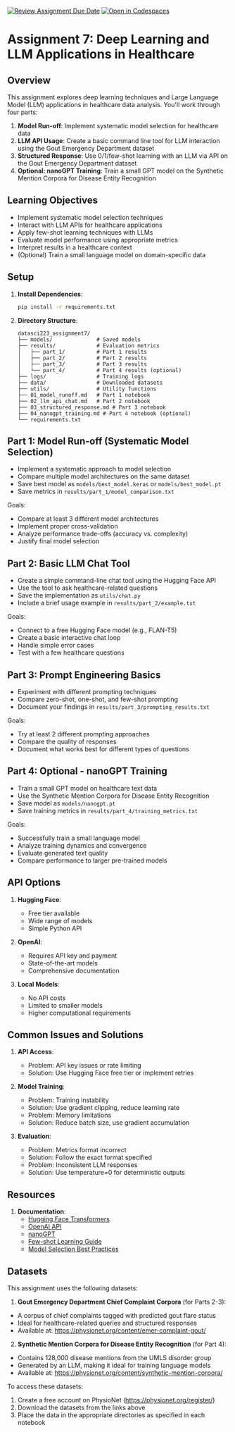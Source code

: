 [![Review Assignment Due Date](https://classroom.github.com/assets/deadline-readme-button-22041afd0340ce965d47ae6ef1cefeee28c7c493a6346c4f15d667ab976d596c.svg)](https://classroom.github.com/a/4rXS-dEj)
[![Open in Codespaces](https://classroom.github.com/assets/launch-codespace-2972f46106e565e64193e422d61a12cf1da4916b45550586e14ef0a7c637dd04.svg)](https://classroom.github.com/open-in-codespaces?assignment_repo_id=19565275)
# Assignment 7: Deep Learning and LLM Applications in Healthcare

## Overview

This assignment explores deep learning techniques and Large Language Model (LLM) applications in healthcare data analysis. You'll work through four parts:

1. **Model Run-off**: Implement systematic model selection for healthcare data
2. **LLM API Usage**: Create a basic command line tool for LLM interaction using the Gout Emergency Department dataset
3. **Structured Response**: Use 0/1/few-shot learning with an LLM via API on the Gout Emergency Department dataset
4. **Optional: nanoGPT Training**: Train a small GPT model on the Synthetic Mention Corpora for Disease Entity Recognition

## Learning Objectives

- Implement systematic model selection techniques
- Interact with LLM APIs for healthcare applications
- Apply few-shot learning techniques with LLMs
- Evaluate model performance using appropriate metrics
- Interpret results in a healthcare context
- (Optional) Train a small language model on domain-specific data

## Setup

1. **Install Dependencies**:

   ```bash
   pip install -r requirements.txt
   ```

2. **Directory Structure**:

   ```
   datasci223_assignment7/
   ├── models/              # Saved models
   ├── results/             # Evaluation metrics
   │   ├── part_1/          # Part 1 results
   │   ├── part_2/          # Part 2 results
   │   ├── part_3/          # Part 3 results
   │   └── part_4/          # Part 4 results (optional)
   ├── logs/                # Training logs
   ├── data/                # Downloaded datasets
   ├── utils/               # Utility functions
   ├── 01_model_runoff.md   # Part 1 notebook
   ├── 02_llm_api_chat.md   # Part 2 notebook
   ├── 03_structured_response.md # Part 3 notebook
   ├── 04_nanogpt_training.md # Part 4 notebook (optional)
   └── requirements.txt
   ```

## Part 1: Model Run-off (Systematic Model Selection)

- Implement a systematic approach to model selection
- Compare multiple model architectures on the same dataset
- Save best model as `models/best_model.keras` or `models/best_model.pt`
- Save metrics in `results/part_1/model_comparison.txt`

Goals:
- Compare at least 3 different model architectures
- Implement proper cross-validation
- Analyze performance trade-offs (accuracy vs. complexity)
- Justify final model selection

## Part 2: Basic LLM Chat Tool

- Create a simple command-line chat tool using the Hugging Face API
- Use the tool to ask healthcare-related questions
- Save the implementation as `utils/chat.py`
- Include a brief usage example in `results/part_2/example.txt`

Goals:
- Connect to a free Hugging Face model (e.g., FLAN-T5)
- Create a basic interactive chat loop
- Handle simple error cases
- Test with a few healthcare questions

## Part 3: Prompt Engineering Basics

- Experiment with different prompting techniques
- Compare zero-shot, one-shot, and few-shot prompting
- Document your findings in `results/part_3/prompting_results.txt`

Goals:
- Try at least 2 different prompting approaches
- Compare the quality of responses
- Document what works best for different types of questions

## Part 4: Optional - nanoGPT Training

- Train a small GPT model on healthcare text data
- Use the Synthetic Mention Corpora for Disease Entity Recognition
- Save model as `models/nanogpt.pt`
- Save training metrics in `results/part_4/training_metrics.txt`

Goals:
- Successfully train a small language model
- Analyze training dynamics and convergence
- Evaluate generated text quality
- Compare performance to larger pre-trained models

## API Options

1. **Hugging Face**:
   - Free tier available
   - Wide range of models
   - Simple Python API

2. **OpenAI**:
   - Requires API key and payment
   - State-of-the-art models
   - Comprehensive documentation

3. **Local Models**:
   - No API costs
   - Limited to smaller models
   - Higher computational requirements

## Common Issues and Solutions

1. **API Access**:
   - Problem: API key issues or rate limiting
   - Solution: Use Hugging Face free tier or implement retries

2. **Model Training**:
   - Problem: Training instability
   - Solution: Use gradient clipping, reduce learning rate
   - Problem: Memory limitations
   - Solution: Reduce batch size, use gradient accumulation

3. **Evaluation**:
   - Problem: Metrics format incorrect
   - Solution: Follow the exact format specified
   - Problem: Inconsistent LLM responses
   - Solution: Use temperature=0 for deterministic outputs

## Resources

1. **Documentation**:
   - [Hugging Face Transformers](https://huggingface.co/docs/transformers/index)
   - [OpenAI API](https://platform.openai.com/docs/api-reference)
   - [nanoGPT](https://github.com/karpathy/nanoGPT)
   - [Few-shot Learning Guide](https://www.promptingguide.ai/techniques/fewshot)
   - [Model Selection Best Practices](https://scikit-learn.org/stable/model_selection.html)

## Datasets

This assignment uses the following datasets:

1. **Gout Emergency Department Chief Complaint Corpora** (for Parts 2-3):
  - A corpus of chief complaints tagged with predicted gout flare status
  - Ideal for healthcare-related queries and structured responses
  - Available at: https://physionet.org/content/emer-complaint-gout/

2. **Synthetic Mention Corpora for Disease Entity Recognition** (for Part 4):
  - Contains 128,000 disease mentions from the UMLS disorder group
  - Generated by an LLM, making it ideal for training language models
  - Available at: https://physionet.org/content/synthetic-mention-corpora/

To access these datasets:
1. Create a free account on PhysioNet (https://physionet.org/register/)
2. Download the datasets from the links above
3. Place the data in the appropriate directories as specified in each notebook